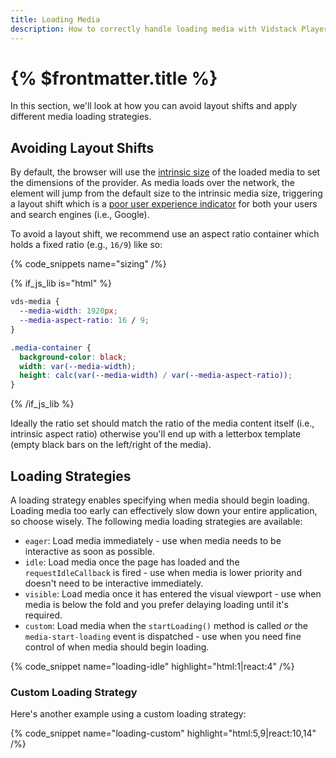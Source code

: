 ```yaml
---
title: Loading Media
description: How to correctly handle loading media with Vidstack Player.
---
```


# {% $frontmatter.title %}

In this section, we'll look at how you can avoid layout shifts and apply different media loading
strategies.

## Avoiding Layout Shifts

By default, the browser will use the [intrinsic size](https://developer.mozilla.org/en-US/docs/Glossary/Intrinsic_Size)
of the loaded media to set the dimensions of the provider. As media loads over the network,
the element will jump from the default size to the intrinsic media size, triggering a layout shift
which is a [poor user experience indicator](https://web.dev/cls) for both your users and search
engines (i.e., Google).

To avoid a layout shift, we recommend use an aspect ratio container which holds a fixed ratio
(e.g., `16/9`) like so:

{% code_snippets name="sizing" /%}

{% if_js_lib is="html" %}

```css {% copy=true %}
vds-media {
  --media-width: 1920px;
  --media-aspect-ratio: 16 / 9;
}

.media-container {
  background-color: black;
  width: var(--media-width);
  height: calc(var(--media-width) / var(--media-aspect-ratio));
}
```

{% /if_js_lib %}

Ideally the ratio set should match the ratio of the media content itself (i.e., intrinsic aspect ratio)
otherwise you'll end up with a letterbox template (empty black bars on the left/right of the media).

## Loading Strategies

A loading strategy enables specifying when media should begin loading. Loading media too early
can effectively slow down your entire application, so choose wisely. The following media loading
strategies are available:

- `eager`: Load media immediately - use when media needs to be interactive as soon as possible.
- `idle`: Load media once the page has loaded and the `requestIdleCallback` is fired - use when media is
  lower priority and doesn't need to be interactive immediately.
- `visible`: Load media once it has entered the visual viewport - use when media is below the fold and you prefer
  delaying loading until it's required.
- `custom`: Load media when the `startLoading()` method is called _or_ the `media-start-loading`
  event is dispatched - use when you need fine control of when media should begin loading.

{% code_snippet name="loading-idle" highlight="html:1|react:4" /%}

### Custom Loading Strategy

Here's another example using a custom loading strategy:

{% code_snippet name="loading-custom" highlight="html:5,9|react:10,14" /%}
